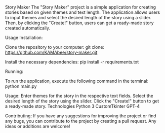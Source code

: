 Story Maker
The "Story Maker" project is a simple application for creating stories based on given themes and text length.
The application allows users to input themes and select the desired length of the story using a slider. 
Then, by clicking the "Create!" button, users can get a ready-made story created automatically.

Usage
Installation:

Clone the repository to your computer:
git clone: https://github.com/KAMAbee/story-maker.git

Install the necessary dependencies:
pip install -r requirements.txt

Running:

To run the application, execute the following command in the terminal:
python main.py

Usage:
Enter themes for the story in the respective text fields.
Select the desired length of the story using the slider.
Click the "Create!" button to get a ready-made story.
Technologies
Python 3
CustomTkinter
GPT-4

Contributing:
If you have any suggestions for improving the project or find any bugs, you can contribute to the project by creating a pull request.
Any ideas or additions are welcome!